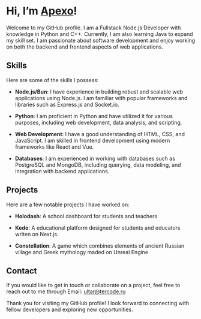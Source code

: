 # Hi, I’m [Apexo]()!
Welcome to my GitHub profile. I am a Fullstack Node.js Developer with knowledge in Python and C++. Currently, I am also learning Java to expand my skill set. I am passionate about software development and enjoy working on both the backend and frontend aspects of web applications.

## Skills

Here are some of the skills I possess:

- **Node.js/Bun**: I have experience in building robust and scalable web applications using Node.js. I am familiar with popular frameworks and libraries such as Express.js and Socket.io.

- **Python**: I am proficient in Python and have utilized it for various purposes, including web development, data analysis, and scripting.

- **Web Development**: I have a good understanding of HTML, CSS, and JavaScript. I am skilled in frontend development using modern frameworks like React and Vue.

- **Databases**: I am experienced in working with databases such as PostgreSQL and MongoDB, including querying, data modeling, and integration with backend applications.

## Projects

Here are a few notable projects I have worked on:

- **Holodash**: A school dashboard for students and teachers

- **Kedo**: A educational platform designed for students and educators writen on Next.js.

- **Constellation**: A game which combines elements of ancient Russian village and Greek mythology maded on Unreal Engine

## Contact

If you would like to get in touch or collaborate on a project, feel free to reach out to me through Email: [ultar@tercode.ru](mailto:ultar@tercode.ru)

Thank you for visiting my GitHub profile! I look forward to connecting with fellow developers and exploring new opportunities.

